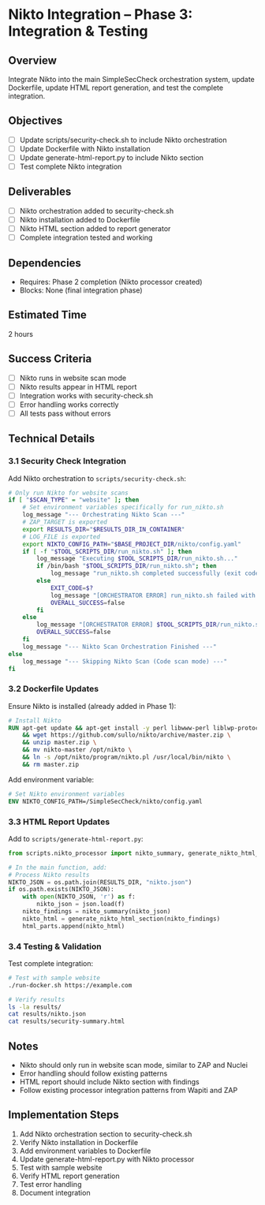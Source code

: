 # Nikto Integration – Phase 3: Integration & Testing

## Overview
Integrate Nikto into the main SimpleSecCheck orchestration system, update Dockerfile, update HTML report generation, and test the complete integration.

## Objectives
- [ ] Update scripts/security-check.sh to include Nikto orchestration
- [ ] Update Dockerfile with Nikto installation
- [ ] Update generate-html-report.py to include Nikto section
- [ ] Test complete Nikto integration

## Deliverables
- [ ] Nikto orchestration added to security-check.sh
- [ ] Nikto installation added to Dockerfile
- [ ] Nikto HTML section added to report generator
- [ ] Complete integration tested and working

## Dependencies
- Requires: Phase 2 completion (Nikto processor created)
- Blocks: None (final integration phase)

## Estimated Time
2 hours

## Success Criteria
- [ ] Nikto runs in website scan mode
- [ ] Nikto results appear in HTML report
- [ ] Integration works with security-check.sh
- [ ] Error handling works correctly
- [ ] All tests pass without errors

## Technical Details

### 3.1 Security Check Integration
Add Nikto orchestration to `scripts/security-check.sh`:
```bash
# Only run Nikto for website scans
if [ "$SCAN_TYPE" = "website" ]; then
    # Set environment variables specifically for run_nikto.sh
    log_message "--- Orchestrating Nikto Scan ---"
    # ZAP_TARGET is exported
    export RESULTS_DIR="$RESULTS_DIR_IN_CONTAINER"
    # LOG_FILE is exported
    export NIKTO_CONFIG_PATH="$BASE_PROJECT_DIR/nikto/config.yaml"
    if [ -f "$TOOL_SCRIPTS_DIR/run_nikto.sh" ]; then
        log_message "Executing $TOOL_SCRIPTS_DIR/run_nikto.sh..."
        if /bin/bash "$TOOL_SCRIPTS_DIR/run_nikto.sh"; then
            log_message "run_nikto.sh completed successfully (exit code 0)."
        else
            EXIT_CODE=$?
            log_message "[ORCHESTRATOR ERROR] run_nikto.sh failed with exit code $EXIT_CODE."
            OVERALL_SUCCESS=false
        fi
    else
        log_message "[ORCHESTRATOR ERROR] $TOOL_SCRIPTS_DIR/run_nikto.sh not found!"
        OVERALL_SUCCESS=false
    fi
    log_message "--- Nikto Scan Orchestration Finished ---"
else
    log_message "--- Skipping Nikto Scan (Code scan mode) ---"
fi
```

### 3.2 Dockerfile Updates
Ensure Nikto is installed (already added in Phase 1):
```dockerfile
# Install Nikto
RUN apt-get update && apt-get install -y perl libwww-perl liblwp-protocol-https-perl \
    && wget https://github.com/sullo/nikto/archive/master.zip \
    && unzip master.zip \
    && mv nikto-master /opt/nikto \
    && ln -s /opt/nikto/program/nikto.pl /usr/local/bin/nikto \
    && rm master.zip
```

Add environment variable:
```dockerfile
# Set Nikto environment variables
ENV NIKTO_CONFIG_PATH=/SimpleSecCheck/nikto/config.yaml
```

### 3.3 HTML Report Updates
Add to `scripts/generate-html-report.py`:
```python
from scripts.nikto_processor import nikto_summary, generate_nikto_html_section

# In the main function, add:
# Process Nikto results
NIKTO_JSON = os.path.join(RESULTS_DIR, "nikto.json")
if os.path.exists(NIKTO_JSON):
    with open(NIKTO_JSON, 'r') as f:
        nikto_json = json.load(f)
    nikto_findings = nikto_summary(nikto_json)
    nikto_html = generate_nikto_html_section(nikto_findings)
    html_parts.append(nikto_html)
```

### 3.4 Testing & Validation
Test complete integration:
```bash
# Test with sample website
./run-docker.sh https://example.com

# Verify results
ls -la results/
cat results/nikto.json
cat results/security-summary.html
```

## Notes
- Nikto should only run in website scan mode, similar to ZAP and Nuclei
- Error handling should follow existing patterns
- HTML report should include Nikto section with findings
- Follow existing processor integration patterns from Wapiti and ZAP

## Implementation Steps
1. Add Nikto orchestration section to security-check.sh
2. Verify Nikto installation in Dockerfile
3. Add environment variables to Dockerfile
4. Update generate-html-report.py with Nikto processor
5. Test with sample website
6. Verify HTML report generation
7. Test error handling
8. Document integration

